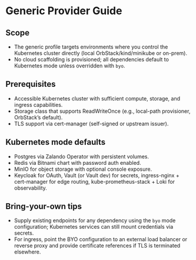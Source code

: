 # Generic Provider Guide

## Scope
- The generic profile targets environments where you control the Kubernetes cluster directly (local OrbStack/kind/minikube or on-prem).
- No cloud scaffolding is provisioned; all dependencies default to Kubernetes mode unless overridden with `byo`.

## Prerequisites
- Accessible Kubernetes cluster with sufficient compute, storage, and ingress capabilities.
- Storage class that supports ReadWriteOnce (e.g., local-path provisioner, OrbStack’s default).
- TLS support via cert-manager (self-signed or upstream issuer).

## Kubernetes mode defaults
- Postgres via Zalando Operator with persistent volumes.
- Redis via Bitnami chart with password auth enabled.
- MinIO for object storage with optional console exposure.
- Keycloak for OAuth, Vault (or Vault dev) for secrets, ingress-nginx + cert-manager for edge routing, kube-prometheus-stack + Loki for observability.

## Bring-your-own tips
- Supply existing endpoints for any dependency using the `byo` mode configuration; Kubernetes services can still mount credentials via secrets.
- For ingress, point the BYO configuration to an external load balancer or reverse proxy and provide certificate references if TLS is terminated elsewhere.
